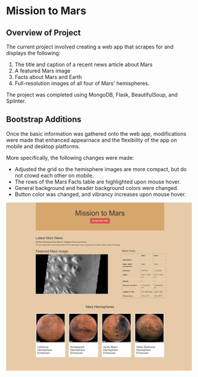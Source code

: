 # Mission to Mars
## Overview of Project
The current project involved creating a web app that scrapes for and displays the following:
1. The title and caption of a recent news article about Mars
2. A featured Mars image 
3. Facts about Mars and Earth
4. Full-resolution images of all four of Mars' hemispheres. 

The project was completed using MongoDB, Flask, BeautifulSoup, and Splinter. 

## Bootstrap Additions
Once the basic information was gathered onto the web app, modifications were made that enhanced appearnace and the flexibility of the app on mobile and desktop platforms. 

More specifically, the following changes were made: 
- Adjusted the grid so the hemisphere images are more compact, but do not crowd each other on mobile. 
- The rows of the Mars Facts table are highlighted upon mouse hover. 
- General background and header background colors were changed. 
- Button color was changed, and vibrancy increases upon mouse hover.  

![](Resources/web_app_display.png)